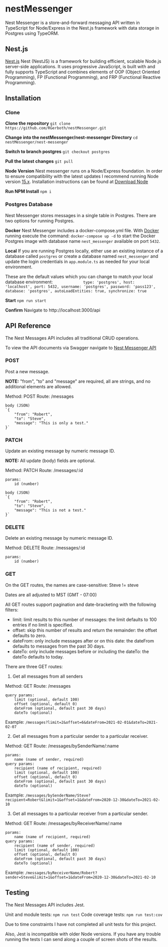 # nestMessenger

Nest Messenger is a store-and-forward messaging API written in TypeScript for Node/Express in the Nest.js framework with data storage in Postgres using TypeORM.

## Nest.js

[Nest.js](https://nestjs.com/) Nest (NestJS) is a framework for building efficient, scalable Node.js server-side applications. It uses progressive JavaScript, is built with and fully supports TypeScript and combines elements of OOP (Object Oriented Programming), FP (Functional Programming), and FRP (Functional Reactive Programming).

## Installation

### Clone
**Clone the repository**
`git clone https://github.com/RGerboth/nestMessenger.git`

**Change into the nestMessenger/nest-messenger Directory**
`cd nestMessenger/nest-messenger`

**Switch to branch postgres**
`git checkout postgres`

**Pull the latest changes**
`git pull`

**Node Version**
Nest messenger runs on a Node/Express foundation. In order to ensure compatibility with the latest updates I recommend running Node version [15.x](https://nodejs.org/en/about/releases/). Installation instructions can be found at [Download Node](https://nodejs.org/en/download/)

**Run NPM Install**
`npm i`

### Postgres Database
Nest Messenger stores messages in a single table in Postgres. There are two options for running Postgres. 

**Docker**
Nest Messenger includes a docker-compose.yml file. With [Docker](https://www.docker.com/) running execute the command: `docker-compose up -d` to start the Docker Postgres image with database name `nest_messenger` available on port `5432`. 

**Local**
If you are running Postgres locally, either use an existing instance of a database called `postgres` or create a database named `nest_messenger` and update the login credentials in `app.module.ts` as needed for your local environment.

These are the default values which you can change to match your local database environment: 
`            
    type: 'postgres',
    host: 'localhost',
    port: 5432,
    username: 'postgres',
    password: 'pass123',
    database: 'postgres',
    autoLoadEntities: true,
    synchronize: true`

**Start**
`npm run start`

**Confirm**
Navigate to http://localhost:3000/api

## API Reference

The Nest Messages API includes all traditional CRUD operations.

To view the API documents via Swagger navigate to [Nest Messenger API](http://localhost:3000/api)

### POST

Post a new message.

**NOTE:** "from", "to" and "message" are required, all are strings, and no additional elements are allowed.

Method: POST
Route: /messages

>

    body (JSON)
    `{
        "from": "Robert",
        "to": "Steve",
        "message": "This is only a test."
    }`

>

### PATCH

Update an existing message by numeric message ID.

**NOTE:** All update (body) fields are optional.

Method: PATCH
Route: /messages/:id

    params:
        id (number)

    body (JSON)
    `{
        "from": "Robert",
        "to": "Steve",
        "message": "This is not a test."
    }`

### DELETE

Delete an existing message by numeric message ID.

Method: DELETE
Route: /messages/:id

>

    params:
        id (number)

### GET

On the GET routes, the names are case-sensitive: Steve != steve

Dates are all adjusted to MST (GMT - 07:00)

All GET routes support pagination and date-bracketing with the following filters:

- limit: limit results to this number of messages: the limit defaults to 100 entries if no limit is specified.
- offset: skip this number of results and return the remainder: the offset defaults to zero.
- dateFrom: only include messages after or on this date: the dateFrom defaults to messages from the past 30 days.
- dateTo: only include messages before or including the dateTo: the dateTo defaults to today.

There are three GET routes:

1. Get all messages from all senders

Method: GET
Route: /messages

>

    query params:
        limit (optional, default 100)
        offset (optional, default 0)
        dateFrom (optional, default past 30 days)
        dateTo (optional)

Example: `/messages?limit=2&offset=6&dateFrom=2021-02-01&dateTo=2021-02-07`

2. Get all messages from a particular sender to a particular receiver.

Method: GET
Route: /messages/bySenderName/:name

>

    params:
        name (name of sender, required)
    query params:
        recipient (name of recipient, required)
        limit (optional, default 100)
        offset (optional, default 0)
        dateFrom (optional, default past 30 days)
        dateTo (optional)

Example: `/messages/bySenderName/Steve?recipient=Robert&limit=1&offset=1&dateFrom=2020-12-30&dateTo=2021-02-10`

3. Get all messages to a particular receiver from a particular sender.

Method: GET
Route: /messages/byReceiverName/:name

>

    params:
        name (name of recipient, required)
    query params:
        recipient (name of sender, required)
        limit (optional, default 100)
        offset (optional, default 0)
        dateFrom (optional, default past 30 days)
        dateTo (optional)

Example: `/messages/byReceiverName/Robert?sender=Steve&limit=1&offset=1&dateFrom=2020-12-30&dateTo=2021-02-10`



## Testing

The Nest Messages API includes Jest.

Unit and module tests: `npm run test`
Code coverage tests: `npm run test:cov`

Due to time constraints I have not completed all unit tests for this project. 

Also, Jest is incompatible with older Node versions. If you have any trouble running the tests I can send along a couple of screen shots of the results. 

